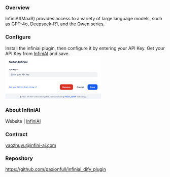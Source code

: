 

### Overview
InfiniAI(MaaS) provides access to a variety of large language models, such as GPT-4o, Deepseek-R1, and the Qwen series.

### Configure
Install the infiniai plugin, then configure it by entering your API Key. Get your API Key from [InfiniAI](https://cloud.infini-ai.com/login?redirect=/genstudio/model?deepsearch) and save.    
<img src="./_assets/configure.png" width="60%" alt="配置界面">

### About InfiniAI 
Website | [InfiniAI](https://cloud.infini-ai.com/genstudio/model)

### Contract
yaozhuyu@infini-ai.com

### Repository
https://github.com/paxionfull/infiniai_dify_plugin


